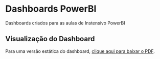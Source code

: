 # Dashboards PowerBI
 Dashboards criados para as aulas de Instensivo PowerBI

 ## Visualização do Dashboard
Para uma versão estática do dashboard, [clique aqui para baixar o PDF](/docs/DashboardVendas.pdf).

